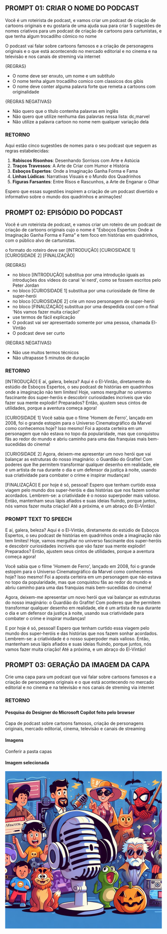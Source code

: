 ## PROMPT 01: CRIAR O NOME DO PODCAST
Você é um roteirista de podcast, e vamos criar um podcast de criação de cartoons originais e eu gostaria de uma ajuda sua para criar 5 sugestões de nomes criativos para um podcast de criação de cartoons para cartunistas, e que tenha algum trocadilho cômico no nome

O podcast vai falar sobre cartoons famosos e a criação de personagens originais e o que está acontecendo no mercado editorial e no cinema e na televisão e nos canais de streming via internet

{REGRAS}

- O nome deve ser enxuto, um nome e um subtítulo
- O nome tenha algum trocadilho comico com classicos dos gibis
- O nome deve conter alguma palavra forte que remeta a cartoons com originalidade

{REGRAS NEGATIVAS}

- Não quero que o título contenha palavras em inglês
- Não quero que utilize nenhuma das palavras nessa lista: dc,marvel
- Não utilize a palavra cartoon no nome nem qualquer variação dela
### RETORNO
Aqui estão cinco sugestões de nomes para o seu podcast que seguem as regras estabelecidas:

1. **Rabiscos Risonhos**: Desenhando Sorrisos com Arte e Astúcia
2. **Traços Travessos**: A Arte de Criar com Humor e História
3. **Esboços Espertos**: Onde a Imaginação Ganha Forma e Fama
4. **Linhas Lúdicas**: Narrativas Visuais e o Mundo dos Quadrinhos
5. **Figuras Farsantes**: Entre Risos e Rascunhos, a Arte de Enganar o Olhar

Espero que essas sugestões inspirem a criação de um podcast divertido e informativo sobre o mundo dos quadrinhos e animações!

## PROMPT 02: EPISÓDIO DO PODCAST
Você é um roteirista de podcast, e vamos criar um  roteiro de um podcast de criação de cartoons originais cujo o nome é "Esboços Espertos: Onde a Imaginação Ganha Forma e Fama" e tem foco em histórias em quadrinhos,  com o público alvo de cartunistas.

o formato do roteiro deve ser
[INTRODUÇÃO]
[CURIOSIDADE 1]
[CURIOSIDADE 2]
[FINALIZAÇÃO]

{REGRAS}

- no bloco [INTRODUÇÃO] substitua por uma introdução iguais as introduções dos vídeos do canal 'ei nerd', como se fossem escritos pelo Peter Jordan
- no bloco [CURIOSIDADE 1] substitua por uma curiosidade de filme de super-herói
- no bloco [CURIOSIDADE 2] crie um novo personagem de super-herói
- no bloco [FINALIZAÇÃO] substitua por uma despedida cool com o final 'Nós vamos fazer muita criação!'
- use termos de fácil explicação
- O podcast vai ser apresentado somente por uma pessoa, chamada El-Vintão
- O podcast deve ser curto

{REGRAS NEGATIVAS}

- Não use muitos termos técnicos
- Não ultrapasse 5 minutos de duração
### RETORNO
[INTRODUÇÃO]
E aí, galera, beleza? Aqui é o El-Vintão, diretamente do estúdio de Esboços Espertos, o seu podcast de histórias em quadrinhos onde a imaginação não tem limites! Hoje, vamos mergulhar no universo fascinante dos super-heróis e descobrir curiosidades incríveis que vão fazer sua mente explodir! Preparados? Então, ajustem seus cintos de utilidades, porque a aventura começa agora!

[CURIOSIDADE 1]
Você sabia que o filme 'Homem de Ferro', lançado em 2008, foi o grande estopim para o Universo Cinematográfico da Marvel como conhecemos hoje? Isso mesmo! Foi a aposta certeira em um personagem que não estava no topo da popularidade, mas que conquistou fãs ao redor do mundo e abriu caminho para uma das franquias mais bem-sucedidas do cinema!

[CURIOSIDADE 2]
Agora, deixem-me apresentar um novo herói que vai balançar as estruturas do nosso imaginário: o Guardião do Grafite! Com poderes que lhe permitem transformar qualquer desenho em realidade, ele é um artista de rua durante o dia e um defensor da justiça à noite, usando sua criatividade para combater o crime e inspirar mudanças!

[FINALIZAÇÃO]
E por hoje é só, pessoal! Espero que tenham curtido essa viagem pelo mundo dos super-heróis e das histórias que nos fazem sonhar acordados. Lembrem-se: a criatividade é o nosso superpoder mais valioso. Então, mantenham seus lápis afiados e suas ideias fluindo, porque juntos, nós vamos fazer muita criação! Até a próxima, e um abraço do El-Vintão!
### PROMPT TEXT TO SPEECH

E aí, galera, beleza? Aqui é o El-Vintão, diretamente do estúdio de Esboços Espertos, o seu podcast de histórias em quadrinhos onde a imaginação não tem limites! Hoje, vamos mergulhar no universo fascinante dos super-heróis e descobrir curiosidades incríveis que vão fazer sua mente explodir! Preparados? Então, ajustem seus cintos de utilidades, porque a aventura começa agora!


Você sabia que o filme 'Homem de Ferro', lançado em 2008, foi o grande estopim para o Universo Cinematográfico da Marvel como conhecemos hoje? Isso mesmo! Foi a aposta certeira em um personagem que não estava no topo da popularidade, mas que conquistou fãs ao redor do mundo e abriu caminho para uma das franquias mais bem-sucedidas do cinema!


Agora, deixem-me apresentar um novo herói que vai balançar as estruturas do nosso imaginário: o Guardião do Grafite! Com poderes que lhe permitem transformar qualquer desenho em realidade, ele é um artista de rua durante o dia e um defensor da justiça à noite, usando sua criatividade para combater o crime e inspirar mudanças!


E por hoje é só, pessoal! Espero que tenham curtido essa viagem pelo mundo dos super-heróis e das histórias que nos fazem sonhar acordados. Lembrem-se: a criatividade é o nosso superpoder mais valioso. Então, mantenham seus lápis afiados e suas ideias fluindo, porque juntos, nós vamos fazer muita criação! Até a próxima, e um abraço do El-Vintão!

## PROMPT 03: GERAÇÃO DA IMAGEM DA CAPA
Crie uma capa para um podcast que vai falar sobre cartoons famosos e a criação de personagens originais e o que está acontecendo no mercado editorial e no cinema e na televisão e nos canais de streming via internet
### RETORNO
#### Pesquisa do Designer do Microsoft Copilot feito pelo browser
Capa de podcast sobre cartoons famosos, criação de personagens originais, mercado editorial, cinema, televisão e canais de streaming
#### Imagens
Conferir a pasta capas
#### Imagem selecionada
![Capa de Podcast](capas/_a57eae30-4c09-4155-bcfc-a26ab7c7283c.jpg)